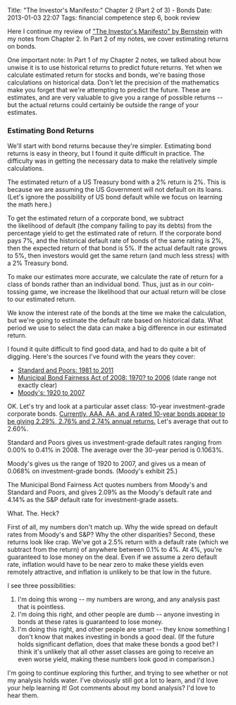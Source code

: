 Title: "The Investor's Manifesto:" Chapter 2 (Part 2 of 3) - Bonds
Date: 2013-01-03 22:07
Tags: financial competence step 6, book review

Here I continue my review of ["The Investor's Manifesto" by
Bernstein](/2012/12/30/the-investors-manifesto-by-william-j-bernstein "“The Investor’s Manifesto” by William J. Bernstein") with
my notes from Chapter 2. In Part 2 of my notes, we cover estimating
returns on bonds.

One important note: In Part 1 of my Chapter 2 notes, we talked about how
unwise it is to use historical returns to predict future returns. Yet
when we calculate estimated return for stocks and bonds, we're basing
those calculations on historical data. Don't let the precision of the
mathematics make you forget that we're attempting to predict the future.
These are estimates, and are very valuable to give you a range of
possible returns -- but the actual returns could certainly be outside
the range of your estimates.

### Estimating Bond Returns

We'll start with bond returns because they're simpler. Estimating bond
returns is easy in theory, but I found it quite difficult in practice.
The difficulty was in getting the necessary data to make the relatively
simple calculations.

The estimated return of a US Treasury bond with a 2% return is 2%. This
is because we are assuming the US Government will not default on its
loans. (Let's ignore the possibility of US bond default while we focus
on learning the math here.)

To get the estimated return of a corporate bond, we subtract
the likelihood of default (the company failing to pay its debts) from
the percentage yield to get the estimated rate of return. If the
corporate bond pays 7%, and the historical default rate of bonds of the
same rating is 2%, then the expected return of that bond is 5%. If the
actual default rate grows to 5%, then investors would get the same
return (and much less stress) with a 2% Treasury bond.

To make our estimates more accurate, we calculate the rate of return for
a class of bonds rather than an individual bond. Thus, just as in our
coin-tossing game, we increase the likelihood that our actual return
will be close to our estimated return.

We know the interest rate of the bonds at the time we make the
calculation, but we're going to estimate the default rate based on
historical data. What period we use to select the data can make a big
difference in our estimated return.

I found it quite difficult to find good data, and had to do quite a bit
of digging. Here's the sources I've found with the years they cover:

-   [Standard and Poors: 1981 to
    2011](http://www.standardandpoors.com/ratings/articles/en/us/?articleType=HTML&assetID=1245330814766)
-   [Municipal Bond Fairness Act of 2008: 1970? to
    2006](http://www.gpo.gov/fdsys/pkg/CRPT-110hrpt835/html/CRPT-110hrpt835.htm) (date
    range not exactly clear)
-   [Moody's: 1920 to
    2007](http://www.moodys.com/sites/products/DefaultResearch/2007000000474979.pdf)

OK. Let's try and look at a particular asset class: 10-year
investment-grade corporate bonds. [Currently, AAA, AA, and A rated
10-year bonds appear to be giving 2.29%, 2.76% and 2.74% annual
returns.](http://finance.yahoo.com/bonds/composite_bond_rates) Let's
average that out to 2.60%.

Standard and Poors gives us investment-grade default rates ranging from
0.00% to 0.41% in 2008. The average over the 30-year period is 0.1063%.

Moody's gives us the range of 1920 to 2007, and gives us a mean of
0.068% on investment-grade bonds. (Moody's exhibit 25.)

The Municipal Bond Fairness Act quotes numbers from Moody's and Standard
and Poors, and gives 2.09% as the Moody's default rate and 4.14% as the
S&P default rate for investment-grade assets.

What. The. Heck?

First of all, my numbers don't match up. Why the wide spread on default
rates from Moody's and S&P? Why the other disparities? Second, these
returns look like crap. We've got a 2.5% return with a default rate
(which we subtract from the return) of anywhere between 0.1% to 4%. At
4%, you're guaranteed to lose money on the deal. Even if we assume a
zero default rate, inflation would have to be near zero to make these
yields even remotely attractive, and inflation is unlikely to be that
low in the future.

I see three possibilities:

1.  I'm doing this wrong -- my numbers are wrong, and any analysis past
    that is pointless.
2.  I'm doing this right, and other people are dumb -- anyone investing
    in bonds at these rates is guaranteed to lose money.
3.  I'm doing this right, and other people are smart -- they know
    something I don't know that makes investing in bonds a good deal.
    (If the future holds significant deflation, does that make these
    bonds a good bet? I think it's unlikely that all other asset classes
    are going to receive an even worse yield, making these numbers look
    good in comparison.)

I'm going to continue exploring this further, and trying to see whether
or not my analysis holds water. I've obviously still got a lot to learn,
and I'd love your help learning it! Got comments about my bond analysis?
I'd love to hear them.

